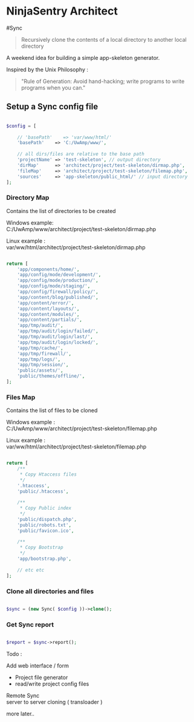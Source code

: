 NinjaSentry Architect
=====================

#Sync 
> Recursively clone the contents of a local directory to another local directory

A weekend idea for building a simple app-skeleton generator.  
 
Inspired by the Unix Philosophy :  

> "Rule of Generation: Avoid hand-hacking; write programs to write programs when you can."

## Setup a Sync config file

```php 

$config = [  
  
    // 'basePath'    => 'var/www/html/'
    'basePath'    => 'C:/UwAmp/www/',
    
    // all dirs/files are relative to the base path 
    'projectName' => 'test-skeleton', // output directory
    'dirMap'      => 'architect/project/test-skeleton/dirmap.php',
    'fileMap'     => 'architect/project/test-skeleton/filemap.php',
    'sources'     => 'app-skeleton/public_html/' // input directory
];

```

### Directory Map

Contains the list of directories to be created

Windows example:  
C:/UwAmp/www/architect/project/test-skeleton/dirmap.php

Linux example :  
var/ww/html/architect/project/test-skeleton/dirmap.php

```php 

return [
    'app/components/home/',
    'app/config/mode/development/',
    'app/config/mode/production/',   
    'app/config/mode/staging/',
    'app/config/firewall/policy/',
    'app/content/blog/published/',
    'app/content/error/',
    'app/content/layouts/',
    'app/content/modules/',
    'app/content/partials/',
    'app/tmp/audit/',
    'app/tmp/audit/login/failed/',
    'app/tmp/audit/login/last/',
    'app/tmp/audit/login/locked/',
    'app/tmp/cache/',
    'app/tmp/firewall/',
    'app/tmp/logs/',
    'app/tmp/session/',
    'public/assets/',
    'public/themes/offline/',
];

```
### Files Map

Contains the list of files to be cloned

Windows example :   
C:/UwAmp/www/architect/project/test-skeleton/filemap.php

Linux example :   
var/ww/html/architect/project/test-skeleton/filemap.php

```php 

return [
    /**
     * Copy Htaccess files
     */
    '.htaccess',
    'public/.htaccess', 
    
    /**
     * Copy Public index
     */
    'public/dispatch.php',
    'public/robots.txt',
    'public/favicon.ico',  
      
    /**
     * Copy Bootstrap
     */
    'app/bootstrap.php',
    
    // etc etc
];

```

### Clone all directories and files

```php 

$sync = (new Sync( $config ))->clone();

```
    
### Get Sync report

```php 

$report = $sync->report();

```

Todo :  

Add web interface / form  
 - Project file generator
 - read/write project config files

Remote Sync  
server to server cloning ( transloader )
  
more later..
